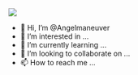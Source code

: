 <a href="https://github.com/Angelmaneuver">
  <img align="center" src="https://github-readme-stats-angelmaneuver.vercel.app/api?username=Angelmaneuver&theme=iceberg&show_icons=true&hide_border=true&cache_seconds=86400" />
</a>

- 👋 Hi, I’m @Angelmaneuver
- 👀 I’m interested in ...
- 🌱 I’m currently learning ...
- 💞️ I’m looking to collaborate on ...
- 📫 How to reach me ...

<!---
Angelmaneuver/Angelmaneuver is a ✨ special ✨ repository because its `README.md` (this file) appears on your GitHub profile.
You can click the Preview link to take a look at your changes.
--->
